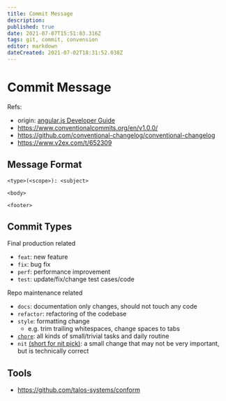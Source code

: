 ```yaml
---
title: Commit Message
description: 
published: true
date: 2021-07-07T15:51:03.316Z
tags: git, commit, convension
editor: markdown
dateCreated: 2021-07-02T18:31:52.038Z
---
```


# Commit Message

Refs:
- origin: [angular.js Developer Guide](https://github.com/angular/angular.js/blob/master/DEVELOPERS.md#commits)
- https://www.conventionalcommits.org/en/v1.0.0/
- https://github.com/conventional-changelog/conventional-changelog
- https://www.v2ex.com/t/652309

## Message Format

```
<type>(<scope>): <subject>

<body>

<footer>
```

## Commit Types

Final production related

- `feat`: new feature
- `fix`: bug fix
- `perf`: performance improvement
- `test`: update/fix/change test cases/code

Repo maintenance related

- `docs`: documentation only changes, should not touch any code
- `refactor`: refactoring of the codebase
- `style`: formatting change
  - e.g. trim trailing whitespaces, change spaces to tabs
- [`chore`](https://www.merriam-webster.com/dictionary/chore): all kinds of small/trivial tasks and daily routine
- `nit` [(short for nit pick)](https://en.wikipedia.org/wiki/Nitpicking): a small change that may not be very important, but is technically correct

## Tools

- https://github.com/talos-systems/conform
